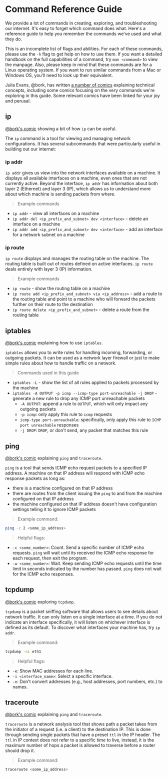 # Command Reference Guide

We provide a lot of commands in creating, exploring, and troubleshooting our internet. It's easy to forget which command does what. Here's a reference guide to help you remember the commands we've used and what they do.

This is an incomplete list of flags and abilities. For each of these commands, please use the `-h` flag to get help on how to use them. If you want a detailed handbook on the full capabilities of a command, try `man <command>` to view the manpage. Also, please keep in mind that these commands are for a Linux operating system. If you want to run similar commands from a Mac or Windows OS, you'll need to look up their equivalent.

Julia Evans, @bork, has written [a number of comics](https://wizardzines.com/comics/) explaining technical concepts, including some comics focusing on the very commands we're exploring in this guide. Some relevant comics have been linked for your joy and perusal.

## ip

[@bork's comic](https://wizardzines.com/comics/ip/) showing a bit of how `ip` can be useful.

The `ip` command is a tool for viewing and managing network configurations. It has several subcommands that were particularly useful in building out our internet:

### ip addr

`ip addr` gives us view into the network interfaces available on a machine. It displays all available interfaces on a machine, even ones that are not currently active. Beyond the interface, `ip addr` has information about both layer 2 (Ethernet) and layer 3 (IP), which allows us to understand more about which machine is sending packets from where.

> Example commands

* `ip addr` - view all interfaces on a machine
* `ip addr del <ip_prefix_and_subnet> dev <interface>` - delete an interface on a machine
* `ip addr add <ip_prefix_and_subnet> dev <interface>` - add an interface for a network subnet on a machine

### ip route

`ip route` displays and manages the routing table on the machine. The routing table is built out of routes defined on active interfaces. `ip route` deals entirely with layer 3 (IP) information.

> Example commands

* `ip route` - show the routing table on a machine
* `ip route add <ip_prefix_and_subnet> via <ip_address>` - add a route to the routing table and point to a machine who will forward the packets further on their route to the destination
* `ip route delete <ip_prefix_and_subnet>` - delete a route from the routing table

## iptables

[@bork's comic](https://wizardzines.com/comics/iptables/) explaining how to use `iptables`.

`iptables` allows you to write rules for handling incoming, forwarding, or outgoing packets. It can be used as a network layer firewall or just to make simple rules about how to handle traffic on a network.

> Commands used in this guide

* `iptables -L` - show the list of all rules applied to packets processed by the machine
* `iptables -A OUTPUT -p icmp --icmp-type port-unreachable -j DROP` - generate a new rule to drop any ICMP port unreachable packets
  * `-A OUTPUT`: append a rule to `OUTPUT`, which will only impact any outgoing packets
  * `-p icmp`: only apply this rule to `icmp` requests
  * `icmp-type port-unreachable`: specifically, only apply this rule to `ICMP port unreachable` responses
  * `-j DROP`: `DROP`, or don't send, any packet that matches this rule

## ping

[@bork's comic](https://wizardzines.com/comics/ping/) explaining `ping` and `traceroute`.

`ping` is a tool that sends ICMP echo request packets to a specified IP address. A machine on that IP address will respond with ICMP echo response packets as long as:

* there is a machine configured on that IP address
* there are routes from the client issuing the `ping` to and from the machine configured on that IP address
* the machine configured on that IP address doesn't have configuration settings telling it to ignore ICMP packets

> Example command:

```bash
ping -c 2 <some_ip_address>
```

> Helpful flags:

* `-c <some_number>`: Count. Send a specific number of ICMP echo requests. `ping` will wait until its received the ICMP echo response for each request, then exit the program.
* `-w <some_number>`: Wait. Keep sending ICMP echo requests until the time limit in seconds indicated by the number has passed. `ping` does not wait for the ICMP echo responses.

## tcpdump

[@bork's comic](https://wizardzines.com/comics/tcpdump/) exploring `tcpdump`.

`tcpdump` is a packet sniffing software that allows users to see details about network traffic. It can only listen on a single interface at a time. If you do not indicate an interface specifically, it will listen on whichever interface is defined as its default. To discover what interfaces your machine has, try `ip addr`.

> Example command:

```bash
tcpdump -ni eth1
```

> Helpful flags:

* `-e`: Show MAC addresses for each line.
* `-i <interface_name>`: Select a specific interface.
* `-n`: Don't convert addresses (e.g., host addresses, port numbers, etc.) to names.

## traceroute

[@bork's comic](https://wizardzines.com/comics/ping/) explaining `ping` and `traceroute`.

`traceroute` is a network analysis tool that shows path a packet takes from the initiator of a request (i.e. a client) to the destination IP. This is done through sending single packets that have a preset `ttl` in the IP header. The `ttl` in IP context does not refer to a specific _time_ to live, instead, it is the maximum number of hops a packet is allowed to traverse before a router should drop it.

> Example command:

```bash
traceroute <some_ip_address>
```
